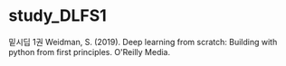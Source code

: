 # study_DLFS1
밑시딥 1권
Weidman, S. (2019). Deep learning from scratch: Building with python from first principles. O'Reilly Media.
